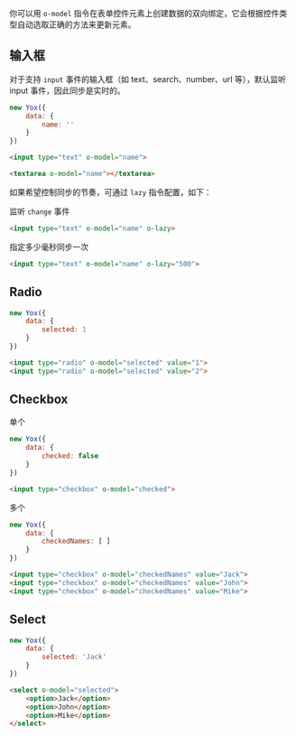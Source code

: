 你可以用 `o-model` 指令在表单控件元素上创建数据的双向绑定，它会根据控件类型自动选取正确的方法来更新元素。


## 输入框

对于支持 `input` 事件的输入框（如 text、search、number、url 等），默认监听 input 事件，因此同步是实时的。

```js
new Yox({
    data: {
        name: ''
    }
})
```

```html
<input type="text" o-model="name">
```

```html
<textarea o-model="name"></textarea>
```

如果希望控制同步的节奏，可通过 `lazy` 指令配置，如下：

监听 `change` 事件

```html
<input type="text" o-model="name" o-lazy>
```

指定多少毫秒同步一次

```html
<input type="text" o-model="name" o-lazy="500">
```

## Radio

```js
new Yox({
    data: {
        selected: 1
    }
})
```

```html
<input type="radio" o-model="selected" value="1">
<input type="radio" o-model="selected" value="2">
```

## Checkbox

单个

```js
new Yox({
    data: {
        checked: false
    }
})
```

```html
<input type="checkbox" o-model="checked">
```

多个

```js
new Yox({
    data: {
        checkedNames: [ ]
    }
})
```

```html
<input type="checkbox" o-model="checkedNames" value="Jack">
<input type="checkbox" o-model="checkedNames" value="John">
<input type="checkbox" o-model="checkedNames" value="Mike">
```

## Select

```js
new Yox({
    data: {
        selected: 'Jack'
    }
})
```

```html
<select o-model="selected">
    <option>Jack</option>
    <option>John</option>
    <option>Mike</option>
</select>
```

